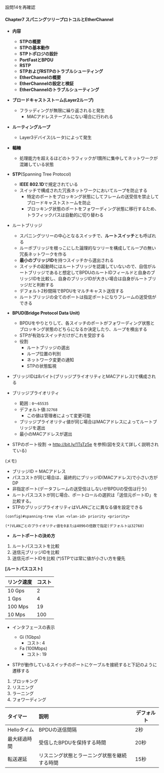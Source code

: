 設問14を再確認

#### Chapter7 スパニングツリープロトコルとEtherChannel
- **内容**
  - **STPの概要**
  - **STPの基本動作**
  - **STPトポロジの設計**
  - **PortFastとBPDU**
  - **RSTP**
  - **STPおよびRSTPのトラブルシューティング** 
  - **EtherChannelの概要**
  - **EtherChannelの設定と検証**
  - **EtherChannelのトラブルシューティング**

- **ブロードキャストストーム(Layer2ループ)**
  - フラッディングが無限に繰り返されると発生
    - MACアドレステーブルにない場合に行われる 
- **ルーティングループ**
  - Layer3デバイス(ルータ)によって発生
- **輻輳**
  - 処理能力を超えるほどのトラフィックが1箇所に集中してネットワークが混雑している状態 


- **STP**(Spanning Tree Protocol)
  - **IEEE 802.1D**で規定されている
  - スイッチで構成された冗長ネットワークにおいてループを防止する
    - 特定のポートをブロッキング状態にしてフレームの送受信を禁止してブロードキャストストームを防止
    - ブロッキング状態のポートをフォワーディング状態に移行するため、トラフィックパスは自動的に切り替わる

- ルートブリッジ
  - スパニングツリーの中心となるスイッチで、**ルートスイッチ**とも呼ばれる
  - ルーボブリッジを根っこにした論理的なツリーを構成してループの無い冗長ネットワークを作る
  - **最小のブリッジID**を持つスイッチから選出される
  - スイッチの起動時にはルートブリッジを認識していないので、自信がルートブリッジであると想定してBPDUのルートIDフィールドと自身のブリッジIDを比較し、自身のブリッジIDが大きい場合は自身がルートブリッジだと判断する
  - デフォルト2秒間隔でBPDUをマルチキャスト送信する
  - ルートブリッジの全てのポートは指定ポートになりフレームの送受信ができる


- **BPUD(Bridge Protocol Data Unit)**
  - BPDUをやりとりして、各スイッチのポートがフォワーディング状態とブロッキング状態のどちらになるか決定したり、ループを検出する
  - STPが有効なスイッチだけがこれを受診する
  - 役割
    -  ルートブリッジの選出
    -  ループ位置の判別
    -  ネットワーク変更の通知
    -  STPの状態監視



- ブリッジIDは8バイト(ブリッジプライオリティとMACアドレス)で構成される
- ブリッジプライオリティ
  - 範囲 : `0〜65535`
  - デフォルト値:`32768`
    - この値は管理者によって変更可能
  -  ブリッジプライオリティ値が同じ場合はMACアドレスによってルートブリッジを選出
    - 最小のMACアドレスが選出  
    

- STPのポート役割
-> http://bit.ly/1TsTz5e を参照(図を交えて詳しく説明されている)

(メモ)
- ブリッジID = MACアドレス
- パスコストが同じ場合は、最終的にブリッジID(MACアドレス)で小さい方がDP
- 非指定ポート(データフレームの送受信はしないがBPDUの受信は行う)
- ルートパスコストが同じ場合、ポートロールの選択は「送信元ポートID」を比較する。
- STPのブリッジプライオリティはVLANごとに異なる値を設定できる
```
(config)#spanning-tree vlan <vlan-id> priority <priority>

(*)VLANごとのプライオリティ値を0または4096の倍数で指定(デフォルトは32768)
```

- **ルートポートの決め方**
1. ルートパスコストを比較
2. 送信元ブリッジIDを比較
3. 送信元ポートIDを比較
(*)STPでは常に値が小さい方を優先


**[ルートパスコスト]**

|リンク速度  |コスト       |
|:-----------|:------------|
|10 Gps      | 2           |
|1 Gps       | 4           |
|100 Mps     | 19          |
|10 Mps      |100          |


- インタフェースの表示
  - Gi (1Gbps)
    - コスト: 4 
  - Fa (100Mbps)
    - コスト: 19   

- STPが動作しているスイッチのポートにケーブルを接続すると下記のように遷移する
1. ブロッキング
2. リスニング
3. ラーニング
4. フォワーディング
 
|タイマー    |説明          |デフォルト|
|:-----------|:------------|----------|
|Helloタイム |BPDUの送信間隔|2秒       |
|最大経過時間 |受信したBPDUを保持する時間|20秒       |
|転送遅延 |リスニング状態とラーニング状態を継続する時間|15秒       |


